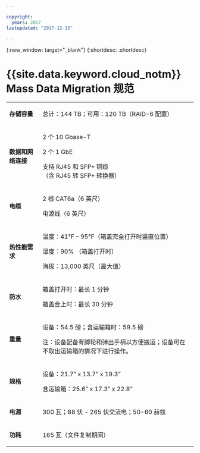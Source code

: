 ```yaml
---

copyright:
  years: 2017
lastupdated: "2017-12-15"

---
```

{:new_window: target="_blank"}
{:shortdesc: .shortdesc}

# {{site.data.keyword.cloud_notm}} Mass Data Migration 规范

<table>
        <colgroup>
          <col/>
          <col/>
        </colgroup>
        <tbody>
          <tr>
            <td>
              <p>
                <strong>存储容量</strong>
              </p>
            </td>
            <td>
              <p>总计：144 TB；可用：120 TB（RAID-6 配置）</p>
            </td>
          </tr>
          <tr>
            <td>
              <p>
                <strong>数据和网络连接</strong>
              </p>
            </td>
            <td>
              <p>2 个 10 Gbase-T</p>
              <p>2 个 1 GbE</p>
              <p>支持 RJ45 和 SFP+ 铜缆<br/> （含 RJ45 转 SFP+ 转换器）</p>
            </td>
          </tr>
          <tr>
            <td>
              <p>
                <strong>电缆</strong>
              </p>
            </td>
            <td>
              <p>2 根 CAT6a（6 英尺）</p>
              <p>电源线（6 英尺）</p>
            </td>
          </tr>
          <tr>
            <td>
              <p>
                <strong>热性能需求</strong>
              </p>
            </td>
            <td>
              <p>温度：41°F – 95°F（箱盖完全打开时竖直位置）</p>
              <p>湿度：90% （箱盖打开时）</p>
              <p>海拔：13,000 英尺（最大值）</p>
            </td>
          </tr>
          <tr>
            <td>
              <p>
                <strong>防水</strong>
              </p>
            </td>
            <td>
              <p>箱盖打开时：最长 1 分钟</p>
              <p>箱盖合上时：最长 30 分钟</p>
            </td>
          </tr>
          <tr>
            <td>
              <p>
                <strong>重量</strong>
              </p>
            </td>
            <td>
              <p>设备：54.5 磅；含运输箱时：59.5 磅</p>
              <p>注：设备配备有脚轮和弹出手柄以方便搬运；设备可在不取出运输箱的情况下进行操作。</p>
            </td>
          </tr>
          <tr>
            <td>
              <p>
                <strong>规格</strong>
              </p>
            </td>
            <td>
              <p>设备：21.7” x 13.7” x 19.3”</p>
              <p>含运输箱：25.6” x 17.3” x 22.8”</p>
            </td>
          </tr>
          <tr>
            <td>
              <p>
                <strong>电源</strong>
              </p>
            </td>
            <td>
              <p>300 瓦；88 伏 - 265 伏交流电；50-60 赫兹</p>
            </td>
          </tr>
          <tr>
            <td>
              <p>
                <strong>功耗</strong>
              </p>
            </td>
            <td>
              <p>165 瓦（文件复制期间）</p>
            </td>
          </tr>
        </tbody>
</table>
